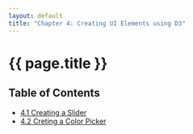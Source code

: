 ```yaml
---
layout: default
title: "Chapter 4: Creating UI Elements using D3"
---
```


<h1 class="section-title">{{ page.title }}</h1>

<h2 class="toc-title">Table of Contents</h2>

- [4.1 Creating a Slider]({{site.baseurl}}/chapter04/01-slider)
- [4.2 Creting a Color Picker]({{site.baseurl}}/chapter04/02-color-picker)